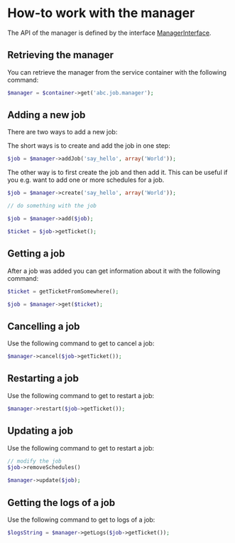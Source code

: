 How-to work with the manager
============================

The API of the manager is defined by the interface [ManagerInterface](../../Job/ManagerInterface.php).

## Retrieving the manager

You can retrieve the manager from the service container with the following command:

```php
$manager = $container->get('abc.job.manager');
```

## Adding a new job

There are two ways to add a new job:

The short ways is to create and add the job in one step:

```php
$job = $manager->addJob('say_hello', array('World'));
```

The other way is to first create the job and then add it. This can be useful if you e.g. want to add one or more schedules for a job.

```php
$job = $manager->create('say_hello', array('World'));

// do something with the job

$job = $manager->add($job);

$ticket = $job->getTicket();
```

## Getting a job

After a job was added you can get information about it with the following command:

```php
$ticket = getTicketFromSomewhere();

$job = $manager->get($ticket);
```

## Cancelling a job

Use the following command to get to cancel a job:

```php
$manager->cancel($job->getTicket());
```

## Restarting a job

Use the following command to get to restart a job:

```php
$manager->restart($job->getTicket());
```

## Updating a job

Use the following command to get to restart a job:

```php
// modify the job
$job->removeSchedules()

$manager->update($job);
```

## Getting the logs of a job

Use the following command to get to logs of a job:

```php
$logsString = $manager->getLogs($job->getTicket());
```